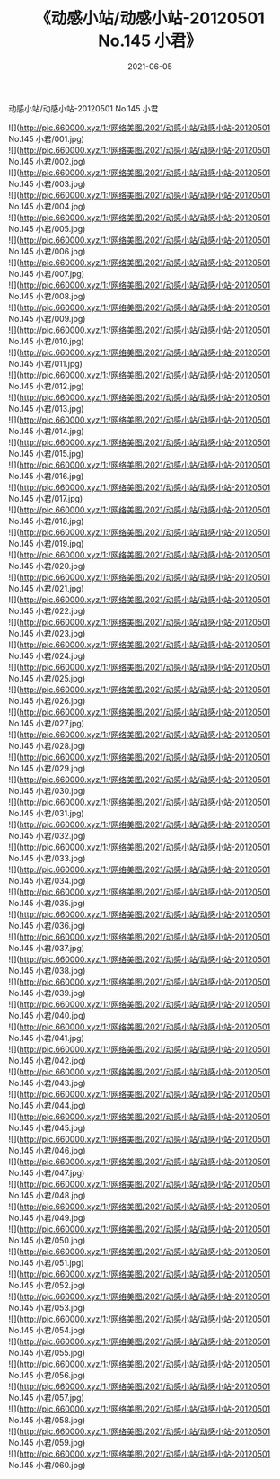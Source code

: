 ﻿---
layout: post
title:  《动感小站/动感小站-20120501 No.145 小君》
date:   2021-06-05
img: http://pic.660000.xyz/1:/网络美图/2021/动感小站/动感小站-20120501 No.145 小君/000.jpg
categories: [美女, 清纯, 唯美]
---

动感小站/动感小站-20120501 No.145 小君

 ![](http://pic.660000.xyz/1:/网络美图/2021/动感小站/动感小站-20120501 No.145 小君/001.jpg) <br>![](http://pic.660000.xyz/1:/网络美图/2021/动感小站/动感小站-20120501 No.145 小君/002.jpg) <br>![](http://pic.660000.xyz/1:/网络美图/2021/动感小站/动感小站-20120501 No.145 小君/003.jpg) <br>![](http://pic.660000.xyz/1:/网络美图/2021/动感小站/动感小站-20120501 No.145 小君/004.jpg) <br>![](http://pic.660000.xyz/1:/网络美图/2021/动感小站/动感小站-20120501 No.145 小君/005.jpg) <br>![](http://pic.660000.xyz/1:/网络美图/2021/动感小站/动感小站-20120501 No.145 小君/006.jpg) <br>![](http://pic.660000.xyz/1:/网络美图/2021/动感小站/动感小站-20120501 No.145 小君/007.jpg) <br>![](http://pic.660000.xyz/1:/网络美图/2021/动感小站/动感小站-20120501 No.145 小君/008.jpg) <br>![](http://pic.660000.xyz/1:/网络美图/2021/动感小站/动感小站-20120501 No.145 小君/009.jpg) <br>![](http://pic.660000.xyz/1:/网络美图/2021/动感小站/动感小站-20120501 No.145 小君/010.jpg) <br>![](http://pic.660000.xyz/1:/网络美图/2021/动感小站/动感小站-20120501 No.145 小君/011.jpg) <br>![](http://pic.660000.xyz/1:/网络美图/2021/动感小站/动感小站-20120501 No.145 小君/012.jpg) <br>![](http://pic.660000.xyz/1:/网络美图/2021/动感小站/动感小站-20120501 No.145 小君/013.jpg) <br>![](http://pic.660000.xyz/1:/网络美图/2021/动感小站/动感小站-20120501 No.145 小君/014.jpg) <br>![](http://pic.660000.xyz/1:/网络美图/2021/动感小站/动感小站-20120501 No.145 小君/015.jpg) <br>![](http://pic.660000.xyz/1:/网络美图/2021/动感小站/动感小站-20120501 No.145 小君/016.jpg) <br>![](http://pic.660000.xyz/1:/网络美图/2021/动感小站/动感小站-20120501 No.145 小君/017.jpg) <br>![](http://pic.660000.xyz/1:/网络美图/2021/动感小站/动感小站-20120501 No.145 小君/018.jpg) <br>![](http://pic.660000.xyz/1:/网络美图/2021/动感小站/动感小站-20120501 No.145 小君/019.jpg) <br>![](http://pic.660000.xyz/1:/网络美图/2021/动感小站/动感小站-20120501 No.145 小君/020.jpg) <br>![](http://pic.660000.xyz/1:/网络美图/2021/动感小站/动感小站-20120501 No.145 小君/021.jpg) <br>![](http://pic.660000.xyz/1:/网络美图/2021/动感小站/动感小站-20120501 No.145 小君/022.jpg) <br>![](http://pic.660000.xyz/1:/网络美图/2021/动感小站/动感小站-20120501 No.145 小君/023.jpg) <br>![](http://pic.660000.xyz/1:/网络美图/2021/动感小站/动感小站-20120501 No.145 小君/024.jpg) <br>![](http://pic.660000.xyz/1:/网络美图/2021/动感小站/动感小站-20120501 No.145 小君/025.jpg) <br>![](http://pic.660000.xyz/1:/网络美图/2021/动感小站/动感小站-20120501 No.145 小君/026.jpg) <br>![](http://pic.660000.xyz/1:/网络美图/2021/动感小站/动感小站-20120501 No.145 小君/027.jpg) <br>![](http://pic.660000.xyz/1:/网络美图/2021/动感小站/动感小站-20120501 No.145 小君/028.jpg) <br>![](http://pic.660000.xyz/1:/网络美图/2021/动感小站/动感小站-20120501 No.145 小君/029.jpg) <br>![](http://pic.660000.xyz/1:/网络美图/2021/动感小站/动感小站-20120501 No.145 小君/030.jpg) <br>![](http://pic.660000.xyz/1:/网络美图/2021/动感小站/动感小站-20120501 No.145 小君/031.jpg) <br>![](http://pic.660000.xyz/1:/网络美图/2021/动感小站/动感小站-20120501 No.145 小君/032.jpg) <br>![](http://pic.660000.xyz/1:/网络美图/2021/动感小站/动感小站-20120501 No.145 小君/033.jpg) <br>![](http://pic.660000.xyz/1:/网络美图/2021/动感小站/动感小站-20120501 No.145 小君/034.jpg) <br>![](http://pic.660000.xyz/1:/网络美图/2021/动感小站/动感小站-20120501 No.145 小君/035.jpg) <br>![](http://pic.660000.xyz/1:/网络美图/2021/动感小站/动感小站-20120501 No.145 小君/036.jpg) <br>![](http://pic.660000.xyz/1:/网络美图/2021/动感小站/动感小站-20120501 No.145 小君/037.jpg) <br>![](http://pic.660000.xyz/1:/网络美图/2021/动感小站/动感小站-20120501 No.145 小君/038.jpg) <br>![](http://pic.660000.xyz/1:/网络美图/2021/动感小站/动感小站-20120501 No.145 小君/039.jpg) <br>![](http://pic.660000.xyz/1:/网络美图/2021/动感小站/动感小站-20120501 No.145 小君/040.jpg) <br>![](http://pic.660000.xyz/1:/网络美图/2021/动感小站/动感小站-20120501 No.145 小君/041.jpg) <br>![](http://pic.660000.xyz/1:/网络美图/2021/动感小站/动感小站-20120501 No.145 小君/042.jpg) <br>![](http://pic.660000.xyz/1:/网络美图/2021/动感小站/动感小站-20120501 No.145 小君/043.jpg) <br>![](http://pic.660000.xyz/1:/网络美图/2021/动感小站/动感小站-20120501 No.145 小君/044.jpg) <br>![](http://pic.660000.xyz/1:/网络美图/2021/动感小站/动感小站-20120501 No.145 小君/045.jpg) <br>![](http://pic.660000.xyz/1:/网络美图/2021/动感小站/动感小站-20120501 No.145 小君/046.jpg) <br>![](http://pic.660000.xyz/1:/网络美图/2021/动感小站/动感小站-20120501 No.145 小君/047.jpg) <br>![](http://pic.660000.xyz/1:/网络美图/2021/动感小站/动感小站-20120501 No.145 小君/048.jpg) <br>![](http://pic.660000.xyz/1:/网络美图/2021/动感小站/动感小站-20120501 No.145 小君/049.jpg) <br>![](http://pic.660000.xyz/1:/网络美图/2021/动感小站/动感小站-20120501 No.145 小君/050.jpg) <br>![](http://pic.660000.xyz/1:/网络美图/2021/动感小站/动感小站-20120501 No.145 小君/051.jpg) <br>![](http://pic.660000.xyz/1:/网络美图/2021/动感小站/动感小站-20120501 No.145 小君/052.jpg) <br>![](http://pic.660000.xyz/1:/网络美图/2021/动感小站/动感小站-20120501 No.145 小君/053.jpg) <br>![](http://pic.660000.xyz/1:/网络美图/2021/动感小站/动感小站-20120501 No.145 小君/054.jpg) <br>![](http://pic.660000.xyz/1:/网络美图/2021/动感小站/动感小站-20120501 No.145 小君/055.jpg) <br>![](http://pic.660000.xyz/1:/网络美图/2021/动感小站/动感小站-20120501 No.145 小君/056.jpg) <br>![](http://pic.660000.xyz/1:/网络美图/2021/动感小站/动感小站-20120501 No.145 小君/057.jpg) <br>![](http://pic.660000.xyz/1:/网络美图/2021/动感小站/动感小站-20120501 No.145 小君/058.jpg) <br>![](http://pic.660000.xyz/1:/网络美图/2021/动感小站/动感小站-20120501 No.145 小君/059.jpg) <br>![](http://pic.660000.xyz/1:/网络美图/2021/动感小站/动感小站-20120501 No.145 小君/060.jpg) <br>